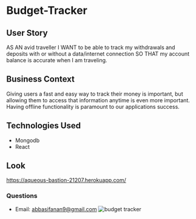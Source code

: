 # Budget-Tracker


## User Story
AS AN avid traveller
I WANT to be able to track my withdrawals and deposits with or without a data/internet connection
SO THAT my account balance is accurate when I am traveling.

## Business Context

Giving users a fast and easy way to track their money is important, but allowing them to access that information anytime is even more important. Having offline functionality is paramount to our applications success.

## Technologies Used
- Mongodb
- React

## Look
https://aqueous-bastion-21207.herokuapp.com/

### Questions
- Email: abbasifanan9@gmail.com
![budget tracker](https://user-images.githubusercontent.com/86696292/144341581-a8ce7083-23d5-410e-a346-869027b05937.PNG)

